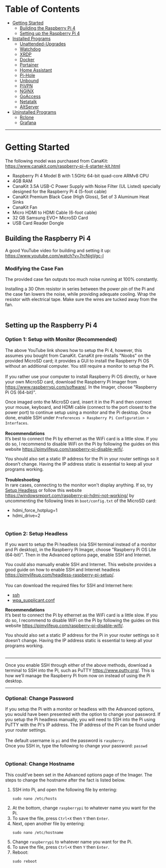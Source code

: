 # Table of Contents
* [Getting Started](#Getting-Started)
  * [Building the Raspberry Pi 4](#Building-the-Raspberry-Pi-4)
  * [Setting up the Raspberry Pi 4](#Setting-up-the-Raspberry-Pi-4)
* [Installed Programs](/My%20Raspberry%20Pi%204/Installed%20Programs/)
  * [Unattended-Upgrades](/My%20Raspberry%20Pi%204/Installed%20Programs/01%20-%20Unattended-Upgrades.md)
  * [Watchdog](/My%20Raspberry%20Pi%204/Installed%20Programs/02%20-%20Watchdog.md)
  * [XRDP](/My%20Raspberry%20Pi%204/Installed%20Programs/03%20-%20XRDP.md)
  * [Docker](/My%20Raspberry%20Pi%204/Installed%20Programs/04%20-%20Docker.md)
  * [Portainer](/My%20Raspberry%20Pi%204/Installed%20Programs/05%20-%20Portainer.md)
  * [Home Assistant](/My%20Raspberry%20Pi%204/Installed%20Programs/06%20-%20Home%20Assistant.md)
  * [Pi-Hole](/My%20Raspberry%20Pi%204/Installed%20Programs/07%20-%20Pi-Hole.md)
  * [Unbound](/My%20Raspberry%20Pi%204/Installed%20Programs/08%20-%20Unbound.md)
  * [PiVPN](/My%20Raspberry%20Pi%204/Installed%20Programs/09%20-%20PiVPN.md)
  * [NGINX](/My%20Raspberry%20Pi%204/Installed%20Programs/10%20-%20NGINX.md)
  * [GoAccess](/My%20Raspberry%20Pi%204/Installed%20Programs/11%20-%20GoAccess.md)
  * [Netatalk](/My%20Raspberry%20Pi%204/Installed%20Programs/12%20-%20Netatalk.md)
  * [AltServer](/My%20Raspberry%20Pi%204/Installed%20Programs/13%20-%20AltServer.md)
* [Uninstalled Programs](/My%20Raspberry%20Pi%204/Uninstalled%20Programs/)
  * [Rclone](/My%20Raspberry%20Pi%204/Uninstalled%20Programs/01%20-%20Rclone.md)
  * [Grafana](/My%20Raspberry%20Pi%204/Uninstalled%20Programs/02%20-%20Grafana.md)
***

# Getting Started
The following model was purchased from CanaKit: https://www.canakit.com/raspberry-pi-4-starter-kit.html
* Raspberry Pi 4 Model B with 1.5GHz 64-bit quad-core ARMv8 CPU
* 4GB RAM
* CanaKit 3.5A USB-C Power Supply with Noise Filter (UL Listed) specially designed for the Raspberry Pi 4 (5-foot cable)
* CanaKit Premium Black Case (High Gloss), Set of 3 Aluminum Heat Sinks
* CanaKit Fan
* Micro HDMI to HDMI Cable (6-foot cable)
* 32 GB Samsung EVO+ MicroSD Card
* USB Card Reader Dongle

## Building the Raspberry Pi 4
A good YouTube video for building and setting it up: https://www.youtube.com/watch?v=7rcNjgVgc-I <br>
### Modifying the Case Fan
The provided case fan outputs too much noise running at 100% constantly. <br>

Installing a 30 Ohm resistor in series between the power pin of the Pi and the case fan lowers the noise, while providing adequate cooling. Wrap the resistor with electrical tape. Make sure the wires are tucked away from the fan.
<br><br>

## Setting up the Raspberry Pi 4
### Option 1: Setup with Monitor (Recommended)
The above YouTube link shows how to setup the Pi 4, however, this assumes you bought from CanaKit. CanaKit pre-installs "Noobs" on the provided MicroSD card; it provides a GUI to install the Raspberry Pi OS without an additional computer. You still require a monitor to setup the Pi. <br><br>
If you rather use your computer to install Raspberry Pi OS directly, or have your own MicroSD card, download the Raspberry Pi Imager from https://www.raspberrypi.com/software/. In the Imager, choose "Raspberry Pi OS (64-bit)". <br>

Once imaged onto the MicroSD card, insert it in the Pi and then connect your mouse, keyboard, and HDMI cable (connect to the port closest to the power port) to continue setup using a monitor and the Pi desktop. Once done, enable SSH under `Preferences > Raspberry Pi Configuration > Interfaces`. <br><br>
**Recommendations**<br>
It’s best to connect the Pi by ethernet as the WiFi card is a little slow. If you do so, I recommend to disable WiFi on the Pi by following the guides on this website https://pimylifeup.com/raspberry-pi-disable-wifi/.

You should also set a static IP address for the Pi in your router settings so it doesn’t change. Having the IP address static is essential to keep all your programs working. <br><br>
**Troubleshooting** <br>
In rare cases, connecting to the monitor won't display anything. If so, try [Setup Headless](#Setup-Headless) or follow this website https://windowsreport.com/raspberry-pi-hdmi-not-working/ by uncommenting the following lines in `boot/config.txt` of the MicroSD card:
* hdmi_force_hotplug=1
* hdmi_drive=2 
<br><br>

### Option 2: Setup Headless
If you want to setup the Pi headless (via SSH terminal instead of a monitor and Pi desktop), in the Raspberry Pi Imager, choose "Raspberry Pi OS Lite (64-bit)". Then in the Advanced options page, enable SSH and Internet.

You could also manually enable SSH and Internet. This website provides a good guide on how to enable SSH and Internet headless https://pimylifeup.com/headless-raspberry-pi-setup/. <br><br>
You can download the required files for SSH and Internet here:
* [ssh](https://github.com/justinknguyen/PiGuide/blob/349dbb43f6d59b7d5426713397d484182c751744/ssh) <br>
* [wpa_supplicant.conf](https://github.com/justinknguyen/PiGuide/blob/349dbb43f6d59b7d5426713397d484182c751744/wpa_supplicant.conf) 
<!-- -->
**Recommendations**<br>
It’s best to connect the Pi by ethernet as the WiFi card is a little slow. If you do so, I recommend to disable WiFi on the Pi by following the guides on this website https://pimylifeup.com/raspberry-pi-disable-wifi/.

You should also set a static IP address for the Pi in your router settings so it doesn’t change. Having the IP address static is essential to keep all your programs working. <br><br>

***********
Once you enable SSH through either of the above methods, download a terminal to SSH into the Pi, such as PuTTY https://www.putty.org/. This is how we’ll manage the Raspberry Pi from now on instead of using the Pi desktop.
***********

### Optional: Change Password
If you setup the Pi with a monitor or headless with the Advanced options, you would have been presented with the option to change your password. If you setup the Pi headless manually, you will need to SSH into the Pi using PuTTY with the Pi's IP address. The IP address of the Pi can be found under your router settings. <br><br>
The default username is `pi` and the password is `raspberry`. <br>
Once you SSH in, type the following to change your password:
`passwd`
<br><br>

### Optional: Change Hostname
This could’ve been set in the Advanced options page of the Imager. The steps to change the hostname after the fact is listed below.
1. SSH into Pi, and open the following file by entering:
    ```
    sudo nano /etc/hosts
    ```
2. At the bottom, change `raspberrypi` to whatever name you want for the Pi.
3. To save the file, press `Ctrl+X` then `Y` then `Enter`.
4. Next, open another file by entering:
    ```
    sudo nano /etc/hostname
    ```
5. Change `raspberrypi` to whatever name you want for the Pi.
6. To save the file, press `Ctrl+X` then `Y` then `Enter`.
7. Reboot:
    ```
    sudo reboot
    ```
